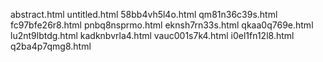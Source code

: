 abstract.html
untitled.html
58bb4vh5l4o.html
qm81n36c39s.html
fc97bfe26r8.html
pnbq8nsprmo.html
eknsh7rn33s.html
qkaa0q769e.html
lu2nt9lbtdg.html
kadknbvrla4.html
vauc001s7k4.html
i0el1fn12l8.html
q2ba4p7qmg8.html